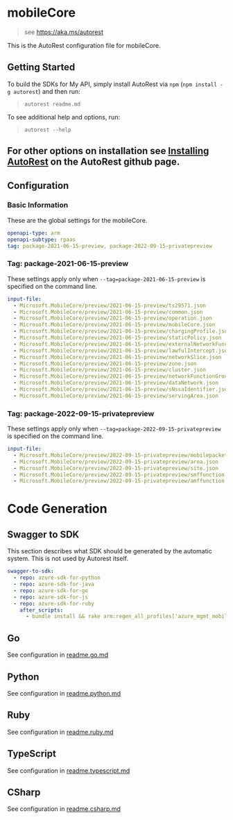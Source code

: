 # mobileCore

> see https://aka.ms/autorest

This is the AutoRest configuration file for mobileCore.

## Getting Started

To build the SDKs for My API, simply install AutoRest via `npm` (`npm install -g autorest`) and then run:

> `autorest readme.md`

To see additional help and options, run:

> `autorest --help`

For other options on installation see [Installing AutoRest](https://aka.ms/autorest/install) on the AutoRest github page.
---


## Configuration

### Basic Information

These are the global settings for the mobileCore.

```yaml
openapi-type: arm
openapi-subtype: rpaas
tag: package-2021-06-15-preview, package-2022-09-15-privatepreview
```

### Tag: package-2021-06-15-preview

These settings apply only when `--tag=package-2021-06-15-preview` is specified on the command line.

```yaml $(tag) == 'package-2021-06-15-preview'
input-file:
  - Microsoft.MobileCore/preview/2021-06-15-preview/ts29571.json
  - Microsoft.MobileCore/preview/2021-06-15-preview/common.json
  - Microsoft.MobileCore/preview/2021-06-15-preview/operation.json
  - Microsoft.MobileCore/preview/2021-06-15-preview/mobileCore.json
  - Microsoft.MobileCore/preview/2021-06-15-preview/chargingProfile.json
  - Microsoft.MobileCore/preview/2021-06-15-preview/staticPolicy.json
  - Microsoft.MobileCore/preview/2021-06-15-preview/externalNetworkFunction.json
  - Microsoft.MobileCore/preview/2021-06-15-preview/lawfulIntercept.json
  - Microsoft.MobileCore/preview/2021-06-15-preview/networkSlice.json
  - Microsoft.MobileCore/preview/2021-06-15-preview/zone.json
  - Microsoft.MobileCore/preview/2021-06-15-preview/cluster.json
  - Microsoft.MobileCore/preview/2021-06-15-preview/networkFunctionGroup.json
  - Microsoft.MobileCore/preview/2021-06-15-preview/dataNetwork.json
  - Microsoft.MobileCore/preview/2021-06-15-preview/sNssaIdentifier.json
  - Microsoft.MobileCore/preview/2021-06-15-preview/servingArea.json
```

### Tag: package-2022-09-15-privatepreview

These settings apply only when `--tag=package-2022-09-15-privatepreview` is specified on the command line.

```yaml $(tag) == 'package-2022-09-15-privatepreview'
input-file:
  - Microsoft.MobileCore/preview/2022-09-15-privatepreview/mobilepacketcore.json
  - Microsoft.MobileCore/preview/2022-09-15-privatepreview/area.json
  - Microsoft.MobileCore/preview/2022-09-15-privatepreview/site.json
  - Microsoft.MobileCore/preview/2022-09-15-privatepreview/smffunction.json
  - Microsoft.MobileCore/preview/2022-09-15-privatepreview/amffunction.json
```


# Code Generation

## Swagger to SDK

This section describes what SDK should be generated by the automatic system.
This is not used by Autorest itself.

```yaml $(swagger-to-sdk)
swagger-to-sdk:
  - repo: azure-sdk-for-python
  - repo: azure-sdk-for-java
  - repo: azure-sdk-for-go
  - repo: azure-sdk-for-js
  - repo: azure-sdk-for-ruby
    after_scripts:
      - bundle install && rake arm:regen_all_profiles['azure_mgmt_mobileCore']
```

## Go

See configuration in [readme.go.md](./readme.go.md)

## Python

See configuration in [readme.python.md](./readme.python.md)

## Ruby

See configuration in [readme.ruby.md](./readme.ruby.md)

## TypeScript

See configuration in [readme.typescript.md](./readme.typescript.md)

## CSharp

See configuration in [readme.csharp.md](./readme.csharp.md)
